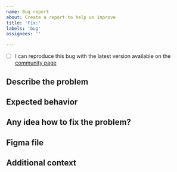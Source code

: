 ```yaml
---
name: Bug report
about: Create a report to help us improve
title: 'Fix:'
labels: 'bug'
assignees: ''

---
```


- [ ] I can reproduce this bug with the latest version available on the [community page](https://go.bearstudio.fr/start-ui-figma)

## Describe the problem
<!--A clear and concise description of what the bug is. Please add some **screenshots** to make it clearer-->


## Expected behavior
<!--A clear and concise description of what you expected to happen.-->


## Any idea how to fix the problem?
<!--Try to explain how could you/we fix the problem-->


## Figma file
<!--If you have fixed the issue yourself don't forget to send us your **.FIG** so we can fix this on our main file.-->


## Additional context
<!--Add any other context about the problem here. (screenshots etc.)-->
